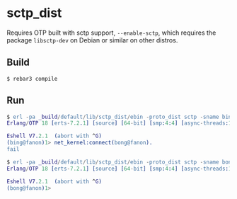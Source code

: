 sctp_dist
=====

Requires OTP built with sctp support, `--enable-sctp`, which requires the package `libsctp-dev` on Debian or similar on other distros.

Build
-----

```
$ rebar3 compile
```

Run
---

```erlang
$ erl -pa _build/default/lib/sctp_dist/ebin -proto_dist sctp -sname bing -setcookie a
Erlang/OTP 18 [erts-7.2.1] [source] [64-bit] [smp:4:4] [async-threads:10] [hipe] [kernel-poll:false]

Eshell V7.2.1  (abort with ^G)
(bing@fanon)1> net_kernel:connect(bong@fanon).
fail
```

```erlang
$ erl -pa _build/default/lib/sctp_dist/ebin -proto_dist sctp -sname bong -setcookie a
Erlang/OTP 18 [erts-7.2.1] [source] [64-bit] [smp:4:4] [async-threads:10] [hipe] [kernel-poll:false]

Eshell V7.2.1  (abort with ^G)
(bong@fanon)1>
```
